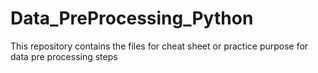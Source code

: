 # Data_PreProcessing_Python
This repository contains the files for cheat sheet or practice purpose for data pre processing steps 
